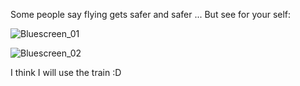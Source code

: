 Some people say flying gets safer and safer ... But see for your self:

![Bluescreen_01][1]

![Bluescreen_02][2]

I think I will use the train :D

  [1]: /images/log/bsod_1.jpg
  [2]: /images/log/bsod_2.jpg